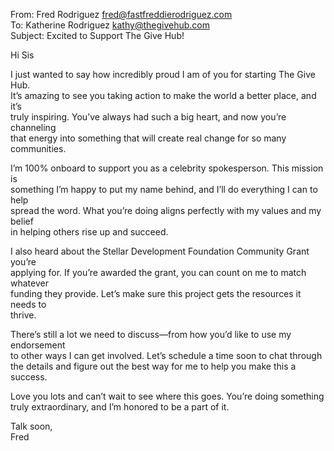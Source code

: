 From: Fred Rodriguez <fred@fastfreddierodriguez.com>  
To: Katherine Rodriguez <kathy@thegivehub.com>  
Subject: Excited to Support The Give Hub!

Hi Sis

I just wanted to say how incredibly proud I am of you for starting The Give Hub.   
It’s amazing to see you taking action to make the world a better place, and it’s   
truly inspiring. You’ve always had such a big heart, and now you’re channeling   
that energy into something that will create real change for so many communities.

I’m 100% onboard to support you as a celebrity spokesperson. This mission is   
something I’m happy to put my name behind, and I’ll do everything I can to help   
spread the word. What you’re doing aligns perfectly with my values and my belief   
in helping others rise up and succeed.

I also heard about the Stellar Development Foundation Community Grant you’re   
applying for. If you’re awarded the grant, you can count on me to match whatever   
funding they provide. Let’s make sure this project gets the resources it needs to   
thrive.

There’s still a lot we need to discuss—from how you’d like to use my endorsement  
to other ways I can get involved. Let’s schedule a time soon to chat through  
the details and figure out the best way for me to help you make this a success.

Love you lots and can’t wait to see where this goes. You’re doing something  
truly extraordinary, and I’m honored to be a part of it.

Talk soon,  
Fred  


